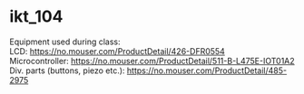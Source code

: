 # ikt_104
Equipment used during class:  
LCD: https://no.mouser.com/ProductDetail/426-DFR0554  
Microcontroller: https://no.mouser.com/ProductDetail/511-B-L475E-IOT01A2  
Div. parts (buttons, piezo etc.): https://no.mouser.com/ProductDetail/485-2975  
